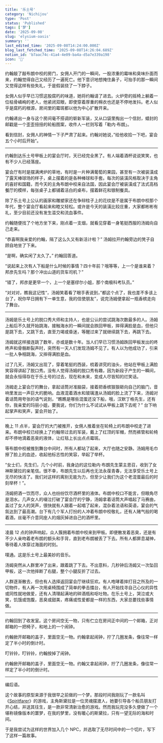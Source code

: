```yaml
---
title: '乐土号'
category: 'Nichijou'
type: 'Post'
status: 'Published'
tags: ['梦']
date: '2025-09-08'
slug: 'elysium-oasis'
summary: ''
last_edited_time: '2025-09-08T14:24:00.000Z'
blog_last_fetched_time: '2025-09-08T14:26:04.689Z'
notion_id: 'b7aac74c-41a4-4e09-ba4a-d5a7e339a198'
icon: '🚢'
---
```


约翰敲了敲布朗中校的房门，女佣人开门的一瞬间，一股浓重的霉味和臭味扑面而来，约翰觉得自己又经历了一遍死亡。他下意识地想掩住鼻子，可抬手的那一瞬间又觉得这样有些失礼，于是假装挠了一下脖子。

女佣人似乎早已习惯这股腐朽的味道，她将约翰请了进去。火炉旁的摇椅上躺着一位枯骨嶙峋的老人，他紧闭双眼，即使穿着厚重的棉衣也还是不停地发抖。老人似乎是腐朽的根源，房间里的霉斑都以他为中心扩散开来。

约翰递出一身与这个房间毫不搭调的崭新军装，又从口袋里掏出一个信封，蜡封的邮戳是一个歪歪扭扭的轮船图案，收件人一栏则写着「勒内·布朗」。

看到信封，女佣人的神情一下子严肃了起来。约翰对她说，”给他收拾一下吧，宴会五个小时后开始“。

---

约翰到达乐土号甲板上的宴会厅时，天已经完全黑了。有人端着酒杯说说笑笑，也有不少人已经落座。

宴会厅有时是摆满烤炉的草地，有时是一片种满葡萄的果园，甚至有一次被装潢成了露天棒球场的样子，桌上摆着的是各种棒球和手套。每次的装潢风格取决于主角的喜好和国籍，而今天的主角布朗中校来自法国，因此宴会厅被装潢成了法式高档餐厅的模样，每张桌子上都铺着洁白的桌布，摆着鲜花和银制餐具。

除了乐土号上公认的画家和雕塑家还在争辩柱子上的花纹是不是属于布朗中校那个年代，整个宴会厅看起来和睦又轻松。或许是今天的装潢比较庄重，大家都彬彬有礼，至少目前还没有发生滥交和流血事件。

约翰随便找了个地方坐下来，刚点着一支烟，就看见穿着一身笔挺西服的汤姆向自己走来。

“恭喜啊我亲爱的约翰，隔了这么久又有新活计啦？” 汤姆拉开约翰旁边的凳子自顾自地坐了下来。

“是啊，确实闲了太久了。” 约翰回答道。

“说起来上次有人下船是什么时候的事情？四十年前？哦等等，上一个是谁来着？邦彦先生吗？那个冲出山道的货车司机？”

“错了，邦彦是更早一个，上一个是塞缪尔小姐，那个南极科考队员。”

“对对对，瞧我这记性“，汤姆笑着看了眼手表说到，”都这个点了，我也差不多该上台了，祝你早日拥有下一单生意，我的信使朋友”，说完汤姆便拿起一瓶香槟走向了舞台。

---

汤姆是乐土号上的脱口秀大师和主持人，也是公认的尝试跳海次数最多的人。汤姆上船后不久就开始跳海，接触海水的一瞬间就会跌回甲板，摔得满脸是血，但他只是跳下去，又跳下去，直至力竭或昏迷，等醒过来了就继续跳下去，再跳下去。

汤姆就这样接连跳了数年，亦或是数十年。当人们早已习惯汤姆跌回甲板发出的咚咚声和骨骼断裂声时，突然有一天人们发现汤姆不见了。有人以为他成功了，引来一批人争相跳海，又摔得满脸是血。

过了几天，汤姆又出现了，穿着笔挺的西装，梳着讲究的油头，他站在甲板上满脸笑容得讲起了脱口秀。没有人觉得汤姆的脱口秀有趣，因为新段子产生的一瞬间，就会永恒得存在于乐土号的过去，现在和未来，变成人尽皆知的烂笑话。

汤姆走上宴会厅的舞台，拿起话筒对准脑袋，接着把香槟狠狠砸向自己的脑门，音响里发出一声巨大的脆响。血液混着酒水和玻璃渣从汤姆的脸上流了下来，汤姆对着话筒用夸张的语气说到，“瞧瞧是哪些混蛋还没下船，哦，汉默丁格先生，还有你，我亲爱的玛丽小姐，要我说，你们为什么不试试从甲板上跳下去呢？” 台下响起掌声和笑声，宴会开始了。

---

晚上 11 点半，宴会厅的大门被推开，女佣人推着坐在轮椅上的布朗中校走了进来。布朗中校已经换上了约翰带过去的军装，戴上了红顶的军帽，然而裤管和轮椅却不停地滴着恶臭的液体，让红毯上长出点点霉斑。

等布朗中校被推到舞台中间时，所有人都站了起来，大厅也随之安静。汤姆用毛巾擦了脸上的血迹，收起他标志性的笑容，举起了举杯。

“女士们，先生们，几个小时前，我身边的这位勒内·布朗先生蒙主恩召，收到了女神斯黛拉的亲笔信。很不幸，布朗先生以后再也无法永葆青春，无法享受乐土号上无尽的快活了。我们对这样的离别无能为力，但至少让我们为这个老混蛋最后的时刻举杯！”。

汤姆把酒一饮而尽，众人也纷纷饮尽酒杯里的液体。布朗中校口不能言，但眼角尽是泪水。几声女人的啜泣打破了宴会厅的宁静，汤姆拿着话筒大声唱起了马赛曲，盖过了女人的哭声，很快就有人跟着一起唱了起来，混杂着法语和英语，宴会的气氛达到了最高潮。台下有几个军人打扮的人冲着布朗中校敬礼，还有人赌气般的喝着酒，丝毫不介意同座人的烟灰掉进自己的酒杯里。

---

凌晨 12 点的钟声响起，众人簇拥着布朗中校来到甲板。即便散发着恶臭，还是有不少人亲吻着老布朗的额头和手背，直到老布朗被丢了下去。所有人都屏息凝神，等待着人体穿过海面的时刻。

噗通。这是乐土号上最美妙的音乐。

汤姆突然从人群里冲了出来，跟着跳了下去。不出意料，几秒钟后汤姆又一次坠回甲板，这一次他摔断了右腿，整个小腿反折了过去。

人群逐渐散去，但也有人选择返回宴会厅继续狂欢。有人咆哮着摔打目之所及的一切物件，有人再一次用桌椅围成了简单的拳击擂台，有人开始找寻自己心仪的异性或同性就地做爱，还有人清理起满地的碎酒瓶和呕吐物。在乐土号上，哭泣或大笑，饥饿或饱腹，恶臭或甜美，疼痛或性爱都是一样的东西，大家总要找些事情做。

---

约翰回到了收发室。这个房间空无一物，只有伫立在房间正中间的一个邮箱，正对邮箱的一把椅子，和地上的一个闹钟。

约翰掀开邮箱的盖子，里面空无一物。约翰拿起闹钟，拧了几圈发条，像往常一样定了半小时的倒计时。

叮铃铃，叮铃铃，约翰按掉了闹钟。

约翰掀开邮箱的盖子，里面空无一物。约翰又拿起闹钟，拧了几圈发条，像往常一样定了半小时的倒计时。

---

编后语。

这个故事的原型来源于我很早之前做的一个梦。那段时间我刚玩了一款名叫《[Spiritfarer](https://store.steampowered.com/app/972660/SpiritfarerFarewell/?l=schinese)》的游戏，主角斯黛拉是一位灵魂摆渡人，她要引导各个船员朋友打开心结，并送其往生，是一款非常清新治愈的游戏。然而我玩完没多久便做了一个堪称镜像版本的噩梦，在我的梦里，没有暖心的斯黛拉，只有一望无际的海和时间。

于是我尝试为这样的世界加入几个 NPC，并选取了无尽时间中的一个切片，写下了这样一篇故事。
